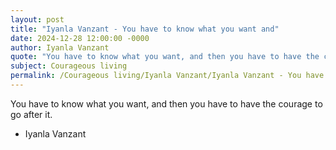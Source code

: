 ```yaml
---
layout: post
title: "Iyanla Vanzant - You have to know what you want and"
date: 2024-12-28 12:00:00 -0000
author: Iyanla Vanzant
quote: "You have to know what you want, and then you have to have the courage to go after it."
subject: Courageous living
permalink: /Courageous living/Iyanla Vanzant/Iyanla Vanzant - You have to know what you want and
---
```


You have to know what you want, and then you have to have the courage to go after it.

- Iyanla Vanzant
